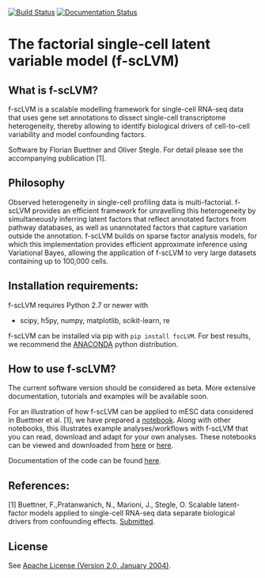 [![Build Status](https://travis-ci.org/PMBio/f-scLVM.svg?branch=master)](https://travis-ci.org/PMBio/f-scLVM)   [![Documentation Status](https://readthedocs.org/projects/f-sclvm/badge/?version=latest)](http://f-sclvm.readthedocs.io/en/latest/?badge=latest)

# The factorial single-cell latent variable model (f-scLVM)


## What is f-scLVM?

f-scLVM is a scalable modelling framework for single-cell RNA-seq data that uses gene set annotations to dissect single-cell transcriptome heterogeneity, thereby allowing to identify biological drivers of cell-to-cell variability and model confounding factors.


Software by Florian Buettner and Oliver Stegle. For detail please see the accompanying publication [1]. 

## Philosophy

Observed heterogeneity in single-cell profiling data is multi-factorial. f-scLVM provides an efficient framework for unravelling this heterogeneity by simultaneously inferring latent factors that reflect annotated factors from pathway databases, as well as unannotated factors that capture variation outside the annotation.
f-scLVM builds on sparse factor analysis models, for which this implementation provides efficient approximate inference using Variational Bayes, allowing the application of f-scLVM to very large datasets containing up to 100,000 cells.

## Installation requirements:

f-scLVM requires Python 2.7 or newer with
  - scipy, h5py, numpy, matplotlib, scikit-learn, re
  
f-scLVM can be installed via pip with `pip install fscLVM`.
For best results, we recommend the [ANACONDA](https://anaconda.org) python distribution.


## How to use f-scLVM?
The current software version should be considered as beta. More extensive documentation, tutorials and examples will be available soon. 

For an illustration of how f-scLVM can be applied to mESC data considered in Buettner et al. [1], we have prepared a [notebook](http://nbviewer.ipython.org/github/pmbio/f-scLVM/blob/master/ipynb/f-scLVM.ipynb). Along with other notebooks, this illustrates example analyses/workflows with f-scLVM that you can read, download and adapt for your own analyses. These notebooks can be viewed and downloaded from [here](http://nbviewer.ipython.org/github/pmbio/f-scLVM/blob/master/ipynb/) or [here](https://github.com/PMBio/f-scLVM/tree/master/ipynb).

Documentation of the code can be found [here](http://f-sclvm.readthedocs.io).
## References:

[1] Buettner, F.,Pratanwanich, N., Marioni, J., Stegle, O. Scalable latent-factor models applied to single-cell RNA-seq data separate biological drivers from confounding effects. [Submitted](http://biorxiv.org/content/early/2016/11/15/087775).




## License
See [Apache License (Version 2.0, January 2004)](https://github.com/PMBio/f-scLVM/blob/master/license.txt).
